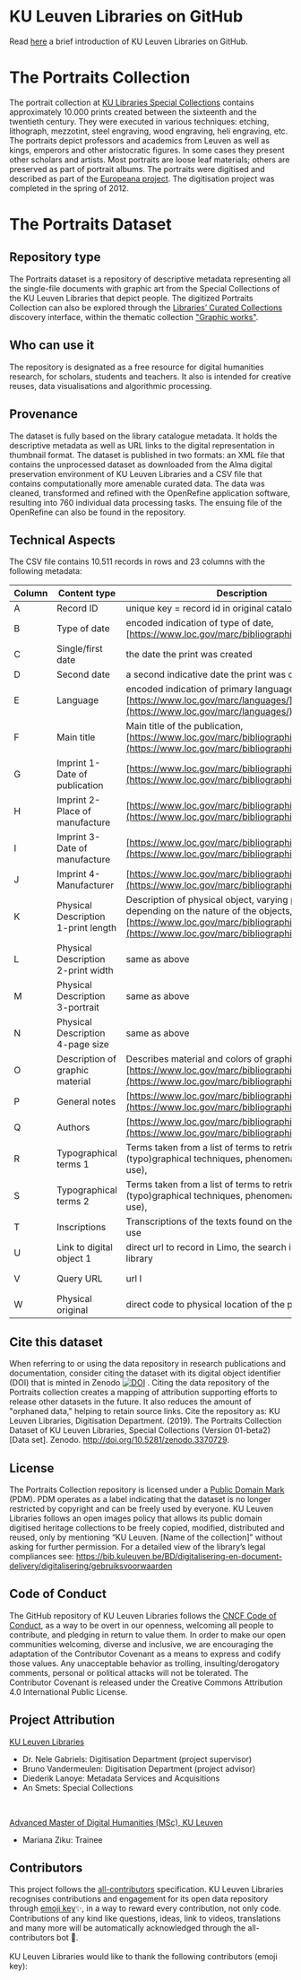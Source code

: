 
# KU Leuven Libraries on GitHub

Read [here](https://github.com/KU-Leuven-Libraries/Welcome-to-KU-Libraries-OpenGLAM/blob/master/README.md) a brief introduction of KU Leuven Libraries on GitHub.  

# The Portraits Collection
The portrait collection at [KU Libraries Special Collections](https://bib.kuleuven.be/bijzondere-collecties/english/home) contains approximately 10.000 prints created between the sixteenth and the twentieth century. They were executed in various techniques: etching, lithograph, mezzotint, steel engraving, wood engraving, heli engraving, etc. The portraits depict professors and academics from Leuven as well as kings, emperors and other aristocratic figures. In some cases they present other scholars and artists. Most portraits are loose leaf materials; others are preserved as part of portrait albums. The portraits were digitised and described as part of the [Europeana project](https://www.europeana.eu/portal/en). The digitisation project was completed in the spring of 2012. 

# The Portraits Dataset

## Repository type
The Portraits dataset is a repository of descriptive metadata representing all the single-file documents with graphic art from the Special Collections of the KU Leuven Libraries that depict people. The digitized Portraits Collection can also be explored through the [Libraries’ Curated Collections](https://limo.libis.be/primo-explore/collectionDiscovery?vid=KULeuven&collectionId=81386064490001488&lang=en_US) discovery interface, within the thematic collection ["Graphic works"](https://limo.libis.be/primo-explore/collectionDiscovery?vid=KULeuven&collectionId=81411248760001488&lang=en_US&query=any,contains,portraits). 



## Who can use it
The repository is designated as a free resource for digital humanities research, for scholars, students and teachers. It also is intended for creative reuses, data visualisations and algorithmic processing.

## Provenance
The dataset is fully based on the library catalogue metadata. It holds the descriptive metadata as well as URL links to the digital representation in thumbnail format. The dataset is published in two formats: an XML file that contains the unprocessed dataset as downloaded from the Alma digital preservation environment of KU Leuven Libraries and a CSV file that contains computationally more amenable curated data. The data was cleaned, transformed and refined with the OpenRefine application software, resulting into 760 individual data processing tasks. The ensuing file of the OpenRefine can also be found in the repository. 

## Technical Aspects
The CSV file contains 10.511 records in rows and 23 columns with the following metadata:


| Column | Content type | Description| Instance
|--|--|--|--|
| A | Record ID |  unique key = record id in original cataloging system | 9.98511173010149E+015
| B | Type of date | encoded indication of type of date, [https://www.loc.gov/marc/bibliographic/bd008a.html] | q
| C | Single/first date | the date the print was created | 16uu
| D | Second date | a second indicative date the print was created | \\\\
| E | Language | encoded indication of primary language of publication, [https://www.loc.gov/marc/languages/](https://www.loc.gov/marc/languages/) | lat
| F | Main title | Main title of the publication, [https://www.loc.gov/marc/bibliographic/bd245.html](https://www.loc.gov/marc/bibliographic/bd245.html) | 00$aHenricus van Baelen
| G | Imprint 1-Date of publication | [https://www.loc.gov/marc/bibliographic/bd260.html](https://www.loc.gov/marc/bibliographic/bd260.html) | \$cs.d
| H | Imprint 2-Place of manufacture | [https://www.loc.gov/marc/bibliographic/bd264.html](https://www.loc.gov/marc/bibliographic/bd264.html) | Gravenhage
| I | Imprint 3-Date of manufacture | [https://www.loc.gov/marc/bibliographic/bd264.html](https://www.loc.gov/marc/bibliographic/bd264.html) | date mentioned on print
| J | Imprint 4-Manufacturer | [https://www.loc.gov/marc/bibliographic/bd260.html](https://www.loc.gov/marc/bibliographic/bd260.html) | F.L. Dony & Comp.
| K | Physical Description 1-print length | Description of physical object, varying parameters depending on the nature of the objects, [https://www.loc.gov/marc/bibliographic/bd300.html](https://www.loc.gov/marc/bibliographic/bd300.html) | 242
| L | Physical Description 2-print width | same as above | 152
| M | Physical Description 3-portrait | same as above | 218 x 152 mm
| N | Physical Description 4-page size | same as above | 
| O | Description of graphic material | Describes material and colors of graphic material, [https://www.loc.gov/marc/bibliographic/bd340.html](https://www.loc.gov/marc/bibliographic/bd340.html) | \\$oBlack-and-white
| P | General notes | [https://www.loc.gov/marc/bibliographic/bd500.html](https://www.loc.gov/marc/bibliographic/bd500.html) | \\$atitel gecreeÌ erd door catalograaf
| Q | Authors | [https://www.loc.gov/marc/bibliographic/bd700.html](https://www.loc.gov/marc/bibliographic/bd700.html) | -
| R | Typographical terms 1 | Terms taken from a list of terms to retrieve certain (typo)graphical techniques, phenomena etc.(local use), | etching
| S | Typographical terms 2 | Terms taken from a list of terms to retrieve certain (typo)graphical techniques, phenomena etc.(local use), | engraving
| T | Inscriptions | Transcriptions of the texts found on the portraits, local use | \\$aHENRICVS VAN BAELEN
| U | Link to digital object 1 | direct url to record in Limo, the search interface of the library | http://resolver.libis.be/FL4856542/thumbnail
| V | Query URL | url l | [https://limo.libis.be/primo-explore/search?](https://limo.libis.be/primo-explore/search?query=any,contains,9985111730101488&tab=all_content_tab&search_scope=ALL_CONTENT&vid=KULeuven)
| W | Physical original | direct code to physical location of the print | KU Leuven Libraries BIBC BRES RC97/094




## Cite this dataset
When referring to or using the data repository in research publications and documentation, consider citing the dataset with its digital object identifier (DOI) that is minted in Zenodo [![DOI](https://zenodo.org/badge/203035328.svg)](https://zenodo.org/badge/latestdoi/203035328)
. Citing the data repository of the Portraits collection creates a mapping of attribution supporting efforts to release other datasets in the future. It also reduces the amount of "orphaned data," helping to retain source links. 
Cite the repository as: KU Leuven Libraries, Digitisation Department. (2019). The Portraits Collection Dataset of KU Leuven Libraries, Special Collections (Version 01-beta2) [Data set]. Zenodo. http://doi.org/10.5281/zenodo.3370729.

## License    
The Portraits Collection repository is licensed under a [Public Domain Mark](https://creativecommons.org/share-your-work/public-domain/pdm/) (PDM). PDM operates as a label indicating that the dataset is no longer restricted by copyright and can be freely used by everyone. 
KU Leuven Libraries follows an open images policy that allows its public domain digitised heritage collections to be freely copied, modified, distributed and reused, only by mentioning “KU Leuven. [Name of the collection]” without asking for further permission. For a detailed view of the library’s legal compliances see:
https://bib.kuleuven.be/BD/digitalisering-en-document-delivery/digitalisering/gebruiksvoorwaarden 

## Code of Conduct
The GitHub repository of KU Leuven Libraries follows the [CNCF Code of Conduct](https://github.com/cncf/foundation/blob/master/code-of-conduct.md), as a way to be overt in our openness, welcoming all people to contribute, and pledging in return to value them. In order to make our open communities welcoming, diverse and inclusive, we are encouraging the adaptation of the Contributor Covenant as a means to express and codify those values. Any unacceptable behavior as trolling, insulting/derogatory comments, personal or political attacks will not be tolerated. The Contributor Covenant is released under the Creative Commons Attribution 4.0 International Public License.

## Project Attribution
[KU Leuven Libraries](https://bib.kuleuven.be/english)
* Dr. Nele Gabriels: Digitisation Department (project supervisor) 
* Bruno Vandermeulen: Digitisation Department (project advisor)
* Diederik Lanoye: Metadata Services and Acquisitions
* An Smets: Special Collections 
<br/>

[Advanced Master of Digital Humanities (MSc), KU Leuven](https://set.kuleuven.be/onderwijs/mdh)
* Mariana Ziku: Trainee

## Contributors
This project follows the [all-contributors](https://allcontributors.org) specification. KU Leuven Libraries recognises contributions and engagement for its open data repository through [emoji key](https://allcontributors.org/docs/en/emoji-key)✨, in a way to reward every contribution, not only code. Contributions of any kind like questions, ideas, link to videos, translations and many more will be automatically acknowledged through the all-contributors bot 🤖.
</br>
</br>
KU Leuven Libraries would like to thank the following contributors (emoji key):
